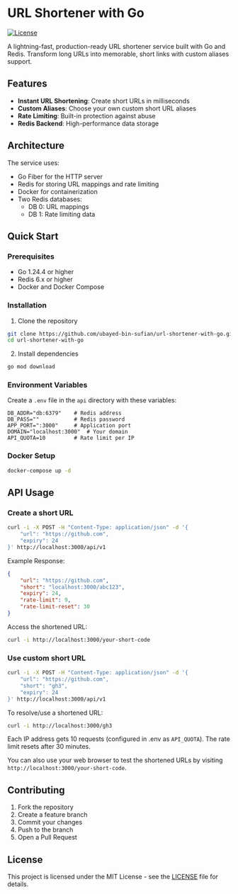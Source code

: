 # URL Shortener with Go

[![License](https://img.shields.io/github/license/ubayed-bin-sufian/url-shortener-with-go)](LICENSE)

A lightning-fast, production-ready URL shortener service built with Go and Redis. Transform long URLs into memorable, short links with custom aliases support.

## Features

- **Instant URL Shortening**: Create short URLs in milliseconds
- **Custom Aliases**: Choose your own custom short URL aliases
- **Rate Limiting**: Built-in protection against abuse
- **Redis Backend**: High-performance data storage

## Architecture

The service uses:
- Go Fiber for the HTTP server
- Redis for storing URL mappings and rate limiting
- Docker for containerization
- Two Redis databases:
  - DB 0: URL mappings
  - DB 1: Rate limiting data

## Quick Start

### Prerequisites

- Go 1.24.4 or higher
- Redis 6.x or higher
- Docker and Docker Compose

### Installation

1. Clone the repository
```bash
git clone https://github.com/ubayed-bin-sufian/url-shortener-with-go.git
cd url-shortener-with-go
```

2. Install dependencies
```bash
go mod download
```

### Environment Variables

Create a `.env` file in the `api` directory with these variables:
```env
DB_ADDR="db:6379"    # Redis address
DB_PASS=""           # Redis password
APP_PORT=":3000"     # Application port
DOMAIN="localhost:3000"  # Your domain
API_QUOTA=10         # Rate limit per IP
```

### Docker Setup

```bash
docker-compose up -d
```

## API Usage

### Create a short URL

```bash
curl -i -X POST -H "Content-Type: application/json" -d '{
    "url": "https://github.com",
    "expiry": 24
}' http://localhost:3000/api/v1
```

Example Response:
```json
{
    "url": "https://github.com",
    "short": "localhost:3000/abc123",
    "expiry": 24,
    "rate-limit": 9,
    "rate-limit-reset": 30
}
```

Access the shortened URL:

```bash
curl -i http://localhost:3000/your-short-code
```

### Use custom short URL

```bash
curl -i -X POST -H "Content-Type: application/json" -d '{
    "url": "https://github.com",
    "short": "gh3",
    "expiry": 24
}' http://localhost:3000/api/v1
```

To resolve/use a shortened URL:

```bash
curl -i http://localhost:3000/gh3
```

Each IP address gets 10 requests (configured in .env as `API_QUOTA`). The rate limit resets after 30 minutes.

You can also use your web browser to test the shortened URLs by visiting `http://localhost:3000/your-short-code`.

## Contributing

1. Fork the repository
2. Create a feature branch
3. Commit your changes
4. Push to the branch
5. Open a Pull Request

## License

This project is licensed under the MIT License - see the [LICENSE](LICENSE) file for details.
